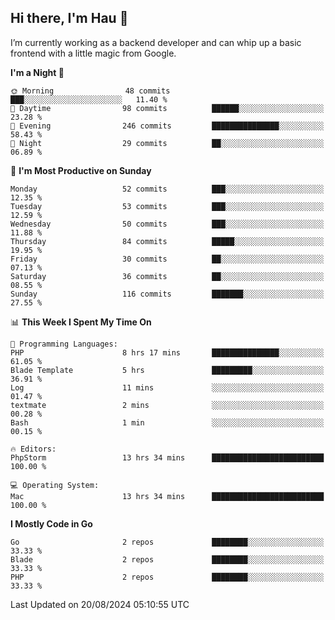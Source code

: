 ## Hi there, I'm Hau 👋
I’m currently working as a backend developer and can whip up a basic frontend with a little magic from Google. 

<!--START_SECTION:waka-->
**I'm a Night 🦉** 

```text
🌞 Morning                48 commits          ███░░░░░░░░░░░░░░░░░░░░░░   11.40 % 
🌆 Daytime                98 commits          ██████░░░░░░░░░░░░░░░░░░░   23.28 % 
🌃 Evening                246 commits         ███████████████░░░░░░░░░░   58.43 % 
🌙 Night                  29 commits          ██░░░░░░░░░░░░░░░░░░░░░░░   06.89 % 
```
📅 **I'm Most Productive on Sunday** 

```text
Monday                   52 commits          ███░░░░░░░░░░░░░░░░░░░░░░   12.35 % 
Tuesday                  53 commits          ███░░░░░░░░░░░░░░░░░░░░░░   12.59 % 
Wednesday                50 commits          ███░░░░░░░░░░░░░░░░░░░░░░   11.88 % 
Thursday                 84 commits          █████░░░░░░░░░░░░░░░░░░░░   19.95 % 
Friday                   30 commits          ██░░░░░░░░░░░░░░░░░░░░░░░   07.13 % 
Saturday                 36 commits          ██░░░░░░░░░░░░░░░░░░░░░░░   08.55 % 
Sunday                   116 commits         ███████░░░░░░░░░░░░░░░░░░   27.55 % 
```


📊 **This Week I Spent My Time On** 

```text
💬 Programming Languages: 
PHP                      8 hrs 17 mins       ███████████████░░░░░░░░░░   61.05 % 
Blade Template           5 hrs               █████████░░░░░░░░░░░░░░░░   36.91 % 
Log                      11 mins             ░░░░░░░░░░░░░░░░░░░░░░░░░   01.47 % 
textmate                 2 mins              ░░░░░░░░░░░░░░░░░░░░░░░░░   00.28 % 
Bash                     1 min               ░░░░░░░░░░░░░░░░░░░░░░░░░   00.15 % 

🔥 Editors: 
PhpStorm                 13 hrs 34 mins      █████████████████████████   100.00 % 

💻 Operating System: 
Mac                      13 hrs 34 mins      █████████████████████████   100.00 % 
```

**I Mostly Code in Go** 

```text
Go                       2 repos             ████████░░░░░░░░░░░░░░░░░   33.33 % 
Blade                    2 repos             ████████░░░░░░░░░░░░░░░░░   33.33 % 
PHP                      2 repos             ████████░░░░░░░░░░░░░░░░░   33.33 % 
```




 Last Updated on 20/08/2024 05:10:55 UTC
<!--END_SECTION:waka-->
